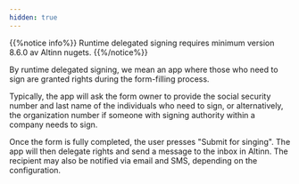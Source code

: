 ```yaml
---
hidden: true
---
```


{{%notice info%}}
Runtime delegated signing requires minimum version 8.6.0 av Altinn nugets.
{{%/notice%}}

By runtime delegated signing, we mean an app where those who need to sign are granted rights during the form-filling process.

Typically, the app will ask the form owner to provide the social security number and last name of the individuals who need to sign, or alternatively, the organization number if someone with signing authority within a company needs to sign.

Once the form is fully completed, the user presses "Submit for singing".
The app will then delegate rights and send a message to the inbox in Altinn.
The recipient may also be notified via email and SMS, depending on the configuration.